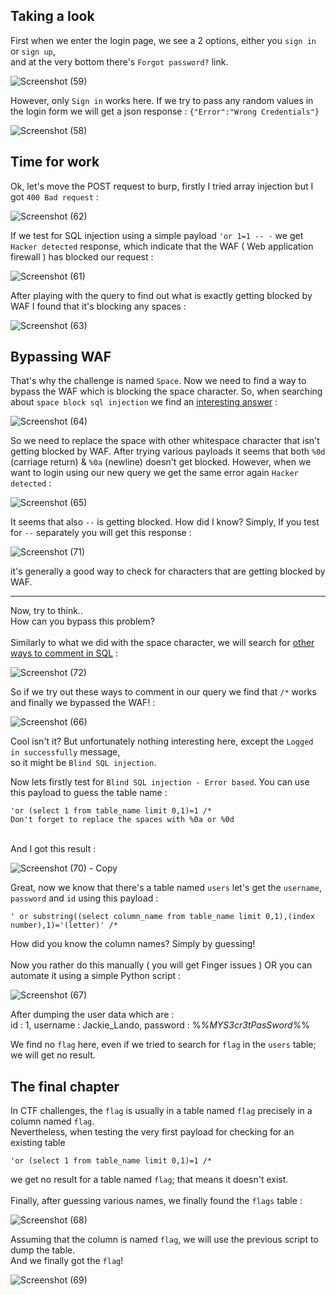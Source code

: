 ## Taking a look
First when we enter the login page, we see a 2 options, either you `sign in` or `sign up`,
<br>
and at the very bottom there's ``Forgot password?`` link. 

![Screenshot (59)](https://github.com/YonkoSultan/CyberNights-5/assets/107263975/8bca6bf9-1c52-40e4-832e-e3f96bba909a)

However, only `Sign in` works here. If we try to pass any random values in the login form we will get a json response : `{"Error":"Wrong Credentials"}`

![Screenshot (58)](https://github.com/YonkoSultan/CyberNights-5/assets/107263975/4d57eb68-0026-47e9-9f4a-3e52eb650610)

## Time for work
Ok, let's move the POST request to burp, firstly I tried array injection but I got `400 Bad request` :

![Screenshot (62)](https://github.com/YonkoSultan/CyberNights-5/assets/107263975/e8db0192-9588-4f89-8206-2214056ab1fa)

If we test for SQL injection using a simple payload `'or 1=1 -- -` we get `Hacker detected` response, which indicate that the WAF ( Web application firewall ) has blocked our request :

![Screenshot (61)](https://github.com/YonkoSultan/CyberNights-5/assets/107263975/c67cad68-eaa2-47c4-8224-4f462a19a035)

After playing with the query to find out what is exactly getting blocked by WAF I found that it's blocking any spaces :

![Screenshot (63)](https://github.com/YonkoSultan/CyberNights-5/assets/107263975/57e31fe8-5f0b-4340-b5e5-d8cb20c1afcc)

## Bypassing WAF
That's why the challenge is named `Space`. Now we need to find a way to bypass the WAF which is blocking the space character.
So, when searching about `space block sql injection` we find an [interesting answer](https://security.stackexchange.com/a/127658) :

![Screenshot (64)](https://github.com/YonkoSultan/CyberNights-5/assets/107263975/4db04450-6b7b-49ea-9878-7bed8012c5a9)

So we need to replace the space with other whitespace character that isn't getting blocked by WAF. After trying various payloads it seems that both `%0d` (carriage return) & `%0a` (newline) doesn't get blocked. However, when we want to login using our new query we get the same error again `Hacker detected` :

![Screenshot (65)](https://github.com/YonkoSultan/CyberNights-5/assets/107263975/23664a12-1ce9-408e-959a-06c7ab30c5e7)

It seems that also `--` is getting blocked. How did I know? Simply, If you test for `--` separately you will get this response : 

![Screenshot (71)](https://github.com/YonkoSultan/CyberNights-5/assets/107263975/82e68c5e-43bc-438c-a9e6-7362d687d9a1)

it's generally a good way to check for characters that are getting blocked by WAF.

--------
Now, try to think..
<br>
How can you bypass this problem?
<br>
<br>
Similarly to what we did with the space character, we will search for [other ways to comment in SQL](https://portswigger.net/web-security/sql-injection/cheat-sheet) :

![Screenshot (72)](https://github.com/YonkoSultan/CyberNights-5/assets/107263975/f2f11291-f4c0-4f01-a8cc-539c20193607)

So if we try out these ways to comment in our query we find that `/*` works and finally we bypassed the WAF! : 

![Screenshot (66)](https://github.com/YonkoSultan/CyberNights-5/assets/107263975/457dca36-0e4a-44a2-a091-6fd905c15378)

Cool isn't it? But unfortunately nothing interesting here, except the `Logged in successfully` message,
<br>
so it might be `Blind SQL injection`.

Now lets firstly test for `Blind SQL injection - Error based`. You can use this payload to guess the table name :

    'or (select 1 from table_name limit 0,1)=1 /*
    Don't forget to replace the spaces with %0a or %0d
<br>
And I got this result :
<br>

![Screenshot (70) - Copy](https://github.com/YonkoSultan/CyberNights-5/assets/107263975/2ce36328-c422-4496-9a3d-c375c2929ef7)

Great, now we know that there's a table named `users` let's get the `username`, `password` and `id` using this payload : 
    
    ' or substring((select column_name from table_name limit 0,1),(index number),1)='(letter)' /*

How did you know the column names? Simply by guessing!
<br>
<br>
Now you rather do this manually ( you will get Finger issues ) OR you can automate it using a simple Python script :

![Screenshot (67)](https://github.com/YonkoSultan/CyberNights-5/assets/107263975/615ff90e-8d27-4490-8f48-2676fce6db87)

After dumping the user data which are :
<br>
id : 1, username : Jackie_Lando, password : %_%MYS3cr3tPasSword%_%

We find no `flag` here, even if we tried to search for `flag` in the `users` table; we will get no result.

## The final chapter
In CTF challenges, the `flag` is usually in a table named `flag` precisely in a column named `flag`.
<br>
Nevertheless, when testing the very first payload for checking for an existing table 

    'or (select 1 from table_name limit 0,1)=1 /*

we get no result for a table named `flag`; that means it doesn't exist. 
<br>
<br>
Finally, after guessing various names, we finally found the `flags` table :

![Screenshot (68)](https://github.com/YonkoSultan/CyberNights-5/assets/107263975/2f4b589d-fbc8-402e-ad9e-af73815add19)

Assuming that the column is named `flag`, we will use the previous script to dump the table. 
<br>
And we finally got the `flag`!

![Screenshot (69)](https://github.com/YonkoSultan/CyberNights-5/assets/107263975/68f4a5ac-f925-47a9-8443-6ec824c7fc6d)


